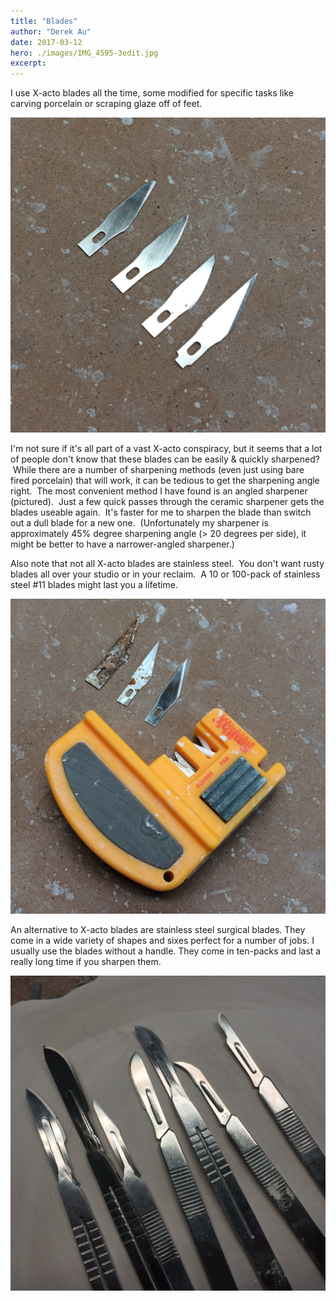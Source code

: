 ```yaml
---
title: "Blades"
author: "Derek Au"
date: 2017-03-12
hero: ./images/IMG_4595-3edit.jpg
excerpt: 
---
```


I use X-acto blades all the time, some modified for specific tasks like carving porcelain or scraping glaze off of feet.

![](./images/IMG_4595-3edit.jpg)

I'm not sure if it's all part of a vast X-acto conspiracy, but it seems that a lot of people don't know that these blades can be easily & quickly sharpened?  While there are a number of sharpening methods (even just using bare fired porcelain) that will work, it can be tedious to get the sharpening angle right.  The most convenient method I have found is an angled sharpener (pictured).  Just a few quick passes through the ceramic sharpener gets the blades useable again.  It's faster for me to sharpen the blade than switch out a dull blade for a new one.  (Unfortunately my sharpener is approximately 45% degree sharpening angle (> 20 degrees per side), it might be better to have a narrower-angled sharpener.)

Also note that not all X-acto blades are stainless steel.  You don't want rusty blades all over your studio or in your reclaim.  A 10 or 100-pack of stainless steel #11 blades might last you a lifetime.

![](./images/IMG_4591edit.jpg)

An alternative to X-acto blades are stainless steel surgical blades. They come in a wide variety of shapes and sixes perfect for a number of jobs. I usually use the blades without a handle. They come in ten-packs and last a really long time if you sharpen them.

![](./images/IMG_4740edit.jpg)
